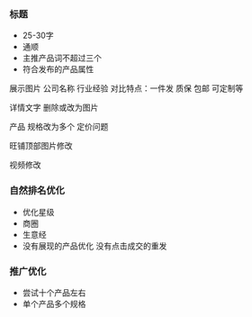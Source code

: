### 标题

+ 25-30字
+ 通顺
+ 主推产品词不超过三个
+ 符合发布的产品属性



展示图片  公司名称 行业经验   对比特点：一件发 质保 包邮 可定制等

详情文字 删除或改为图片

产品 规格改为多个 定价问题 

旺铺顶部图片修改

视频修改



### 自然排名优化

+ 优化星级 
+ 商圈
+ 生意经
+ 没有展现的产品优化 没有点击成交的重发 



### 推广优化

+ 尝试十个产品左右
+ 单个产品多个规格






